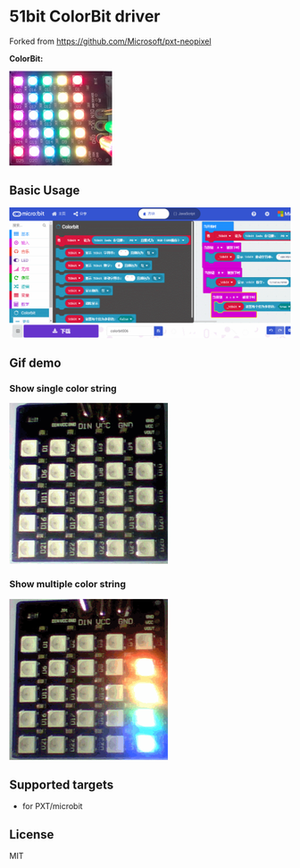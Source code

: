 # 51bit ColorBit driver
Forked from https://github.com/Microsoft/pxt-neopixel

**ColorBit:**

![Alt text](icon.png?raw=true "ColorBit picture")

## Basic Usage

![Alt text](GIF0.gif?raw=true "Basic Usage")

## Gif demo

### Show single color string
![Alt text](GIF1.gif?raw=true "Demo 1")

### Show multiple color string
![Alt text](GIF2.gif?raw=true "Demo 2")

## Supported targets

* for PXT/microbit

## License

MIT
